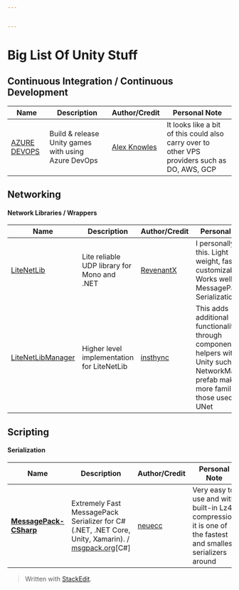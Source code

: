 ```yaml
---


---
```


<h1 id="big-list-of-unity-stuff"><strong>Big List Of Unity Stuff</strong></h1>
<h2 id="continuous-integration--continuous-development">Continuous Integration / Continuous Development</h2>

<table>
<thead>
<tr>
<th>Name</th>
<th>Description</th>
<th>Author/Credit</th>
<th>Personal Note</th>
</tr>
</thead>
<tbody>
<tr>
<td><a href="https://alexknowles.info/unity/build-release-unity-games-with-azure-devops/">AZURE DEVOPS</a></td>
<td>Build &amp; release Unity games with using Azure DevOps</td>
<td><a href="https://alexknowles.info/#section-about">Alex Knowles</a></td>
<td>It looks like a bit of this could also carry over to other VPS providers such as DO, AWS, GCP</td>
</tr>
</tbody>
</table><h2 id="networking">Networking</h2>
<h4 id="network-libraries--wrappers">Network Libraries / Wrappers</h4>

<table>
<thead>
<tr>
<th>Name</th>
<th>Description</th>
<th>Author/Credit</th>
<th>Personal Note</th>
</tr>
</thead>
<tbody>
<tr>
<td><a href="https://github.com/RevenantX/LiteNetLib">LiteNetLib</a></td>
<td>Lite reliable UDP library for Mono and .NET</td>
<td><a href="https://github.com/RevenantX">RevenantX</a></td>
<td>I personally use this. Light weight, fast, customizable. Works well with MessagePack Serialization</td>
</tr>
<tr>
<td><a href="https://github.com/insthync/LiteNetLibManager">LiteNetLibManager</a></td>
<td>Higher level implementation for LiteNetLib</td>
<td><a href="https://github.com/insthync">insthync</a></td>
<td>This adds additional functionality through components and helpers within Unity such as a NetworkManager prefab making it more familiar to those used to UNet</td>
</tr>
</tbody>
</table><h2 id="scripting">Scripting</h2>
<h4 id="serialization">Serialization</h4>

<table>
<thead>
<tr>
<th>Name</th>
<th>Description</th>
<th>Author/Credit</th>
<th>Personal Note</th>
</tr>
</thead>
<tbody>
<tr>
<td><strong><a href="https://github.com/neuecc/MessagePack-CSharp">MessagePack-CSharp</a></strong></td>
<td>Extremely Fast MessagePack Serializer for C#(.NET, .NET Core, Unity, Xamarin). / <a href="http://msgpack.org">msgpack.org</a>[C#]</td>
<td><a href="https://github.com/neuecc">neuecc</a></td>
<td>Very easy to use and with built-in Lz4 compression it is one of the fastest and smallest serializers around</td>
</tr>
</tbody>
</table><blockquote>
<p>Written with <a href="https://stackedit.io/">StackEdit</a>.</p>
</blockquote>

